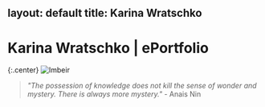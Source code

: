 layout: default
title: Karina Wratschko
---


# Karina Wratschko | ePortfolio

{:.center}
![Imbeir](/iimages/imberi.jpg)  

> *"The possession of knowledge does not kill the sense of wonder and mystery. 
There is always more mystery."* - Anais Nin  

